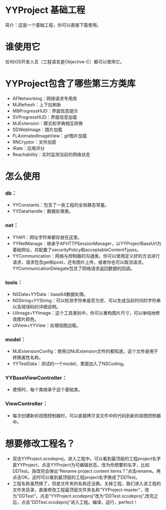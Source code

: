# YYProject 基础工程
简介：这是一个基础工程，你可以直接下载使用。

# 谁使用它
任何iOS开发人员（工程语言是Objective-C）都可以使用它。

# YYProject包含了哪些第三方类库
* AFNetworking：网络请求专用库
* MJRefresh：上下拉刷新
* MBProgressHUD：界面信息提示
* SVProgressHUD：界面信息加载
* MJExtension：模式和字典相互转换
* SDWebImage：图片加载
* FLAnimatedImageView：gif图片加载
* RNCryptor：文件加密
* iRate：应用评分
* Reachability：实时监测当前的网络状态

# 怎么使用 
### db：
* YYConstants：包含了一些工程的全局静态常量。
* YYDataHandle：数据处理类。

### net：
* YYAPI：网址字符串都存放在这里。
* YYNetManage：继承于AFHTTPSessionManager，以YYProjectBaseUrl为基础网址，并配置了securityPolicy和acceptableContentTypes。
* YYCommunication：网络与控制器的沟通类，你可以使用定义好的方法进行请求，请求包含get和post，还有图片上传，或者你也可以取消请求。YYCommunicationDelegate包含了网络请求返回数据的回调。

### tools：
* NSData+YYData：base64数据处理。
* NSString+YYString：可以检测字符串是否为空、可以生成当前时间的字符串以及错误码的详细说明。
* UIImage+YYImage：这个工具类别中，你可以重构图片尺寸，可以单纯地修改图片颜色。
* UIView+YYView：处理视图边框。

### model：
* MJExtensionConfig：使用过MJExtension文件的都知道，这个文件是用于转换属性名称。
* YYTestData：测试的一个model，里面加入了NSCoding。

### YYBaseViewController：
* 使用时，每个类继承于这个基础类。

### ViewController：
* 每次创建新的视图控制器时，可以直接拷贝该文件中的代码到新的视图控制器中。

# 想要修改工程名？
* 双击YYProject.xcodeproj，进入工程中。可以看到最顶层的工程project名字是YYProject，点击YYProject为可编辑状态，改为你想要的名字，比如DDTest。刚改完会弹出“Rename project content items？”点击rename。再点击OK。这时可以看到最顶层的工程project名字换成了DDTest。
* 工程名称虽然换了，但是文件夹的名称还没换。关掉工程，我们进入该工程的文件夹目录，直接修改工程最顶层文件夹名称“YYProject-master”，改为“DDTest”，点击“YYProject.xcodeproj”改为“DDTest.xcodeproj”,改完之后，点击“DDTest.xcodeproj”进入工程。编译，运行，perfect！


